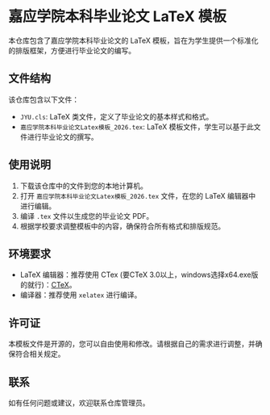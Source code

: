 # 嘉应学院本科毕业论文 LaTeX 模板

本仓库包含了嘉应学院本科毕业论文的 LaTeX 模板，旨在为学生提供一个标准化的排版框架，方便进行毕业论文的编写。

## 文件结构

该仓库包含以下文件：

- `JYU.cls`: LaTeX 类文件，定义了毕业论文的基本样式和格式。
- `嘉应学院本科毕业论文Latex模板_2026.tex`: LaTeX 模板文件，学生可以基于此文件进行毕业论文的撰写。

## 使用说明

1. 下载该仓库中的文件到您的本地计算机。
2. 打开 `嘉应学院本科毕业论文Latex模板_2026.tex` 文件，在您的 LaTeX 编辑器中进行编辑。
3. 编译 `.tex` 文件以生成您的毕业论文 PDF。
4. 根据学校要求调整模板中的内容，确保符合所有格式和排版规范。

## 环境要求

- LaTeX 编辑器：推荐使用 CTex (要CTeX 3.0以上，windows选择x64.exe版的就行)：[CTeX](https://ctex.org/ctex/download/)。
- 编译器：推荐使用 `xelatex` 进行编译。

## 许可证

本模板文件是开源的，您可以自由使用和修改。请根据自己的需求进行调整，并确保符合相关规定。

## 联系

如有任何问题或建议，欢迎联系仓库管理员。
